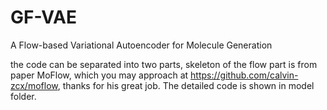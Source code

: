 # GF-VAE
A Flow-based Variational Autoencoder for Molecule Generation

the code can be separated into two parts, skeleton of the flow part is from paper MoFlow, which you may approach at https://github.com/calvin-zcx/moflow, thanks for his great job. The detailed code is shown in model folder.
